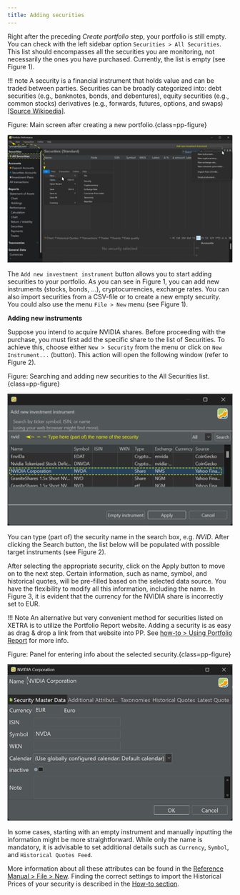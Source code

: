```yaml
---
title: Adding securities
---
```

Right after the preceding *Create portfolio* step, your portfolio is still empty. You can check with the left sidebar option `Securities > All Securities`. This list should encompasses all the securities you are monitoring, not necessarily the ones you have purchased. Currently, the list is empty (see Figure 1).

!!! note
    A security is a financial instrument that holds value and can be traded between parties. Securities can be broadly categorized into: debt securities (e.g., banknotes, bonds, and debentures), equity securities (e.g., common stocks) derivatives (e.g., forwards, futures, options, and swaps) [\[Source Wikipedia\]](<https://en.wikipedia.org/wiki/Security_ (finance)>).

Figure: Main screen after creating a new portfolio.{class=pp-figure}

![](images/adding-securties-starting-screen.svg)

The `Add new investment instrument` button allows you to start adding securities to your portfolio. As you can see in Figure 1, you can add new instruments (stocks, bonds, ...), cryptocurrencies, exchange rates. You can also import securities from a CSV-file or to create a new empty security. You could also use the menu `File > New` menu (see Figure 1).

**Adding new instruments**

Suppose you intend to acquire NVIDIA shares. Before proceeding with the purchase, you must first add the specific share to the list of Securities. To achieve this, choose either `New > Security` from the menu or click on `New Instrument...` (button). This action will open the following window (refer to Figure 2).

Figure: Searching and adding new securities to the All Securities list.{class=pp-figure}

![](images/adding-securties-new-security.svg)

You can type (part of) the security name in the search box, e.g. *NVID*. After clicking the Search button, the list below will be populated with possible target instruments (see Figure 2).

After selecting the appropriate security, click on the Apply button to move on to the next step. Certain information, such as name, symbol, and historical quotes, will be pre-filled based on the selected data source. You have the flexibility to modify all this information, including the name. In Figure 3, it is evident that the currency for the NVIDIA share is incorrectly set to EUR.

!!! Note
    An alternative but very convenient method for securities listed on XETRA is to utilize the Portfolio Report website. Adding a security is as easy as drag & drop a link from that website into PP. See [how-to > Using Portfolio Report](../how-to/portfolioreport.md) for more info.

Figure: Panel for entering info about the selected security.{class=pp-figure}

![](images/adding-securities-additional-info.png)


In some cases, starting with an empty instrument and manually inputting the information might be more straightforward. While only the name is mandatory, it is advisable to set additional details such as `Currency`, `Symbol`, and `Historical Quotes Feed`.

More information about all these attributes can be found in the [Reference Manual > File > New](../reference/file/new.md). Finding the correct settings to import the Historical Prices of your security is described in the [How-to section](../how-to/download-historical-prices.md).